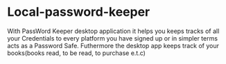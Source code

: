 # Local-password-keeper
With PassWord Keeper desktop application it helps you keeps tracks of all your Credentials to every platform you have signed up or in simpler terms acts as a Password Safe. Futhermore the desktop app keeps track of your books(books read, to be read, to purchase e.t.c)
